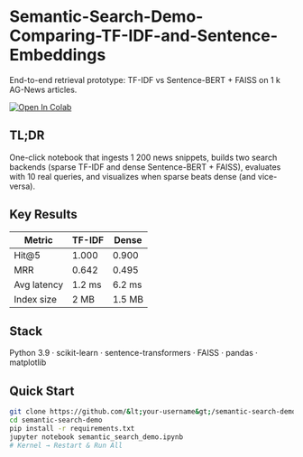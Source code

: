 # Semantic-Search-Demo-Comparing-TF-IDF-and-Sentence-Embeddings
End-to-end retrieval prototype: TF-IDF vs Sentence-BERT + FAISS on 1 k AG-News articles.

[![Open In Colab](https://colab.research.google.com/assets/colab-badge.svg)](&lt;your-colab-link&gt;)

## TL;DR
One-click notebook that ingests 1 200 news snippets, builds two search backends (sparse TF-IDF and dense Sentence-BERT + FAISS), evaluates with 10 real queries, and visualizes when sparse beats dense (and vice-versa).

## Key Results
| Metric | TF-IDF | Dense |
|--------|--------|-------|
| Hit@5 | 1.000 | 0.900 |
| MRR | 0.642 | 0.495 |
| Avg latency | 1.2 ms | 6.2 ms |
| Index size | 2 MB | 1.5 MB |

## Stack
Python 3.9 · scikit-learn · sentence-transformers · FAISS · pandas · matplotlib

## Quick Start
```bash
git clone https://github.com/&lt;your-username&gt;/semantic-search-demo.git
cd semantic-search-demo
pip install -r requirements.txt
jupyter notebook semantic_search_demo.ipynb
# Kernel → Restart & Run All
